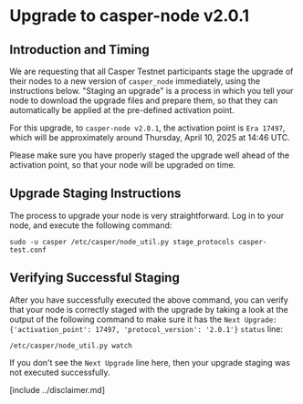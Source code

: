 # Upgrade to casper-node v2.0.1

## Introduction and Timing
We are requesting that all Casper Testnet participants stage the upgrade of their nodes to a new version of `casper_node`
immediately, using the instructions below. "Staging an upgrade" is a process in which you tell your node to download
the upgrade files and prepare them, so that they can automatically be applied at the pre-defined activation point.

For this upgrade, to `casper-node v2.0.1`, the activation point is `Era 17497`, which will be approximately around Thursday, April 10, 2025 at 14:46 UTC.

Please make sure you have properly staged the upgrade well ahead of the activation point, so that your node will be upgraded on time.

## Upgrade Staging Instructions

The process to upgrade your node is very straightforward. Log in to your node, and execute the following command:

```shell
sudo -u casper /etc/casper/node_util.py stage_protocols casper-test.conf
```

## Verifying Successful Staging

After you have successfully executed the above command, you can verify that your node is correctly staged with the
upgrade by taking a look at the output of the following command to make sure it has the 
`Next Upgrade: {'activation_point': 17497, 'protocol_version': '2.0.1'}` `status` line:

```shell
/etc/casper/node_util.py watch
```

If you don't see the `Next Upgrade` line here, then your upgrade staging was not executed successfully.

[include ../disclaimer.md]

